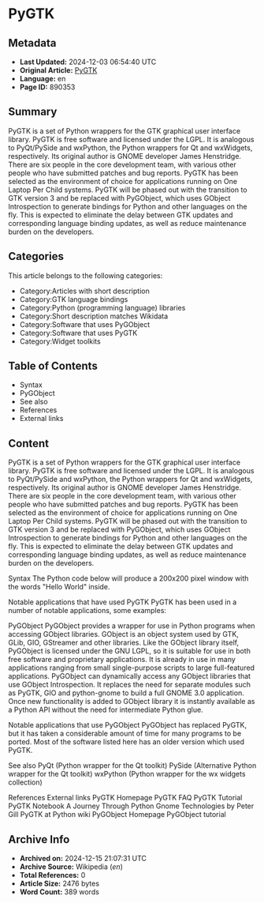 # PyGTK

## Metadata
- **Last Updated:** 2024-12-03 06:54:40 UTC
- **Original Article:** [PyGTK](https://en.wikipedia.org/wiki/PyGTK)
- **Language:** en
- **Page ID:** 890353

## Summary
PyGTK is a set of Python wrappers for the GTK graphical user interface library. PyGTK is free software and licensed under the LGPL. It is analogous to PyQt/PySide and wxPython, the Python wrappers for Qt and wxWidgets, respectively. Its original author is GNOME developer James Henstridge. There are six people in the core development team, with various other people who have submitted patches and bug reports. PyGTK has been selected as the environment of choice for applications running on One Laptop Per Child systems.
PyGTK will be phased out with the transition to GTK version 3 and be replaced with PyGObject, which uses GObject Introspection to generate bindings for Python and other languages on the fly. This is expected to eliminate the delay between GTK updates and corresponding language binding updates, as well as reduce maintenance burden on the developers.

## Categories
This article belongs to the following categories:

- Category:Articles with short description
- Category:GTK language bindings
- Category:Python (programming language) libraries
- Category:Short description matches Wikidata
- Category:Software that uses PyGObject
- Category:Software that uses PyGTK
- Category:Widget toolkits

## Table of Contents

- Syntax
- PyGObject
- See also
- References
- External links

## Content

PyGTK is a set of Python wrappers for the GTK graphical user interface library. PyGTK is free software and licensed under the LGPL. It is analogous to PyQt/PySide and wxPython, the Python wrappers for Qt and wxWidgets, respectively. Its original author is GNOME developer James Henstridge. There are six people in the core development team, with various other people who have submitted patches and bug reports. PyGTK has been selected as the environment of choice for applications running on One Laptop Per Child systems.
PyGTK will be phased out with the transition to GTK version 3 and be replaced with PyGObject, which uses GObject Introspection to generate bindings for Python and other languages on the fly. This is expected to eliminate the delay between GTK updates and corresponding language binding updates, as well as reduce maintenance burden on the developers.

Syntax
The Python code below will produce a 200x200 pixel window with the words "Hello World" inside.

Notable applications that have used PyGTK
PyGTK has been used in a number of notable applications, some examples:

PyGObject
PyGObject provides a wrapper for use in Python programs when accessing GObject libraries. GObject is an object system used by GTK, GLib, GIO, GStreamer and other libraries.
Like the GObject library itself, PyGObject is licensed under the GNU LGPL, so it is suitable for use in both free software and proprietary applications. It is already in use in many applications ranging from small single-purpose scripts to large full-featured applications.
PyGObject can dynamically access any GObject libraries that use GObject Introspection. It replaces the need for separate modules such as PyGTK, GIO and python-gnome to build a full GNOME 3.0 application.  Once new functionality is added to GObject library it is instantly available as a Python API without the need for intermediate Python glue.

Notable applications that use PyGObject
PyGObject has replaced PyGTK, but it has taken a considerable amount of time for many programs to be ported. Most of the software listed here has an older version which used PyGTK.

See also
PyQt (Python wrapper for the Qt toolkit)
PySide (Alternative Python wrapper for the Qt toolkit)
wxPython (Python wrapper for the wx widgets collection)

References
External links
PyGTK Homepage
PyGTK FAQ
PyGTK Tutorial
PyGTK Notebook A Journey Through Python Gnome Technologies by Peter Gill
PyGTK at Python wiki
PyGObject Homepage
PyGObject tutorial

## Archive Info
- **Archived on:** 2024-12-15 21:07:31 UTC
- **Archive Source:** Wikipedia (_en_)
- **Total References:** 0
- **Article Size:** 2476 bytes
- **Word Count:** 389 words
